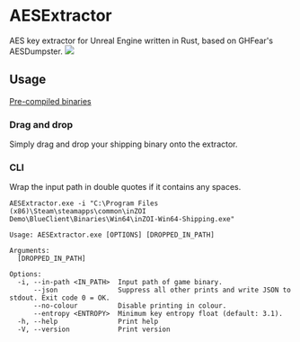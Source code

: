# AESExtractor
AES key extractor for Unreal Engine written in Rust, based on GHFear's AESDumpster.
![](https://i.imgur.com/kUuAj7O.png)    

## Usage
[Pre-compiled binaries](https://github.com/Sorrow446/AESExtractor/releases)

### Drag and drop
Simply drag and drop your shipping binary onto the extractor.

### CLI
Wrap the input path in double quotes if it contains any spaces.

`AESExtractor.exe -i "C:\Program Files (x86)\Steam\steamapps\common\inZOI Demo\BlueClient\Binaries\Win64\inZOI-Win64-Shipping.exe"`

```
Usage: AESExtractor.exe [OPTIONS] [DROPPED_IN_PATH]

Arguments:
  [DROPPED_IN_PATH]

Options:
  -i, --in-path <IN_PATH>  Input path of game binary.
      --json               Suppress all other prints and write JSON to stdout. Exit code 0 = OK.
      --no-colour          Disable printing in colour.
      --entropy <ENTROPY>  Minimum key entropy float (default: 3.1).
  -h, --help               Print help
  -V, --version            Print version
```
